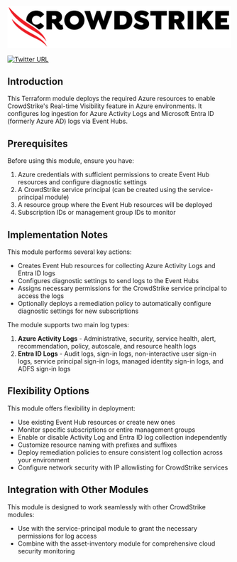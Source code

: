 ![CrowdStrike Log Ingestion terraform module](https://raw.githubusercontent.com/CrowdStrike/falconpy/main/docs/asset/cs-logo.png)

[![Twitter URL](https://img.shields.io/twitter/url?label=Follow%20%40CrowdStrike&style=social&url=https%3A%2F%2Ftwitter.com%2FCrowdStrike)](https://twitter.com/CrowdStrike)

## Introduction

This Terraform module deploys the required Azure resources to enable CrowdStrike's Real-time Visibility feature in Azure environments. It configures log ingestion for Azure Activity Logs and Microsoft Entra ID (formerly Azure AD) logs via Event Hubs.

## Prerequisites

Before using this module, ensure you have:

1. Azure credentials with sufficient permissions to create Event Hub resources and configure diagnostic settings
2. A CrowdStrike service principal (can be created using the service-principal module)
3. A resource group where the Event Hub resources will be deployed
4. Subscription IDs or management group IDs to monitor

## Implementation Notes

This module performs several key actions:
- Creates Event Hub resources for collecting Azure Activity Logs and Entra ID logs
- Configures diagnostic settings to send logs to the Event Hubs
- Assigns necessary permissions for the CrowdStrike service principal to access the logs
- Optionally deploys a remediation policy to automatically configure diagnostic settings for new subscriptions

The module supports two main log types:
1. **Azure Activity Logs** - Administrative, security, service health, alert, recommendation, policy, autoscale, and resource health logs
2. **Entra ID Logs** - Audit logs, sign-in logs, non-interactive user sign-in logs, service principal sign-in logs, managed identity sign-in logs, and ADFS sign-in logs

## Flexibility Options

This module offers flexibility in deployment:
- Use existing Event Hub resources or create new ones
- Monitor specific subscriptions or entire management groups
- Enable or disable Activity Log and Entra ID log collection independently
- Customize resource naming with prefixes and suffixes
- Deploy remediation policies to ensure consistent log collection across your environment
- Configure network security with IP allowlisting for CrowdStrike services

## Integration with Other Modules

This module is designed to work seamlessly with other CrowdStrike modules:
- Use with the service-principal module to grant the necessary permissions for log access
- Combine with the asset-inventory module for comprehensive cloud security monitoring
